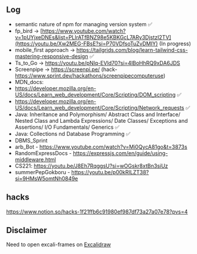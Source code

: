 ## Log  
- semantic nature of npm for managing version system ✅ <br>
- fp_bird -> [https://www.youtube.com/watch?v=1pUYjxeDNEs&list=PLlrATfBNZ98e5KBKGcL7ARy3DjstzI2TV](https://youtu.be/Xw2MEG-FBsE?si=P70VDfsoTuZvDMIY) (In progress)
- mobile_first approach -> https://tailgrids.com/blog/learn-tailwind-css-mastering-responsive-design ✅ <br>
- Ts_to_Go -> https://youtu.be/pNlq-EVld70?si=4lBoHhRQ9xDA6JDS
- Screenpipe -> https://screenpi.pe/ (hack-https://www.sprint.dev/hackathons/screenpipecomputeruse)
- MDN_docs:
- https://developer.mozilla.org/en-US/docs/Learn_web_development/Core/Scripting/DOM_scripting ✅
- https://developer.mozilla.org/en-US/docs/Learn_web_development/Core/Scripting/Network_requests ✅
- Java: Inheritance and Polymorphism/ Abstract Class and Interface/ Nested Class and Lambda Expressions/ Date Classes/ Exceptions and Assertions/ I/O Fundamentals/ Generics ✅
- Java: Collections nd Database Programming ✅
- DBMS_Sprint
- arb_Bot - https://www.youtube.com/watch?v=Mi0QycA81go&t=3873s
- RandomExpressDocs - https://expressjs.com/en/guide/using-middleware.html
- CS221: https://youtu.be/J8Eh7RqggsU?si=wOGskr8xtBn3siUz
- summerPepGokboru - https://youtu.be/p00kRILZT38?si=9HMsW5omtNh0849e
## hacks
https://www.notion.so/hacks-1f21ffb6c91980ef987df73a27a07e78?pvs=4

## Disclaimer  
Need to open excali-frames on [Excalidraw](https://excalidraw.com)  
